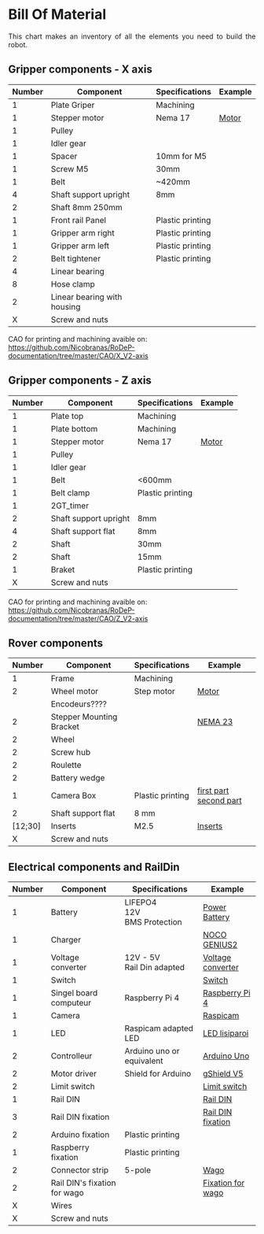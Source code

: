 # Bill Of Material

<p align = justify>This chart makes an inventory of all the elements you need to build the robot.
<br/> </p>



## Gripper components - X axis

|Number|Component|Specifications|Example|
|--- |--- |--- |--- |
|1|Plate Griper|Machining||
|1|Stepper motor|Nema 17|[Motor](https://www.robotshop.com/eu/fr/rbsoy07-moteur-pas-a-pas-soyo.html)|
|1|Pulley|||
|1|Idler gear|||
|1|Spacer|10mm for M5||
|1|Screw M5|30mm||
|1|Belt|~420mm||
|4|Shaft support upright|8mm||
|2|Shaft 8mm 250mm|||
|1|Front rail Panel|Plastic printing||
|1|Gripper arm right|Plastic printing||
|1|Gripper arm left|Plastic printing||
|2|Belt tightener|Plastic printing||
|4|Linear bearing|||
|8|Hose clamp|||
|2|Linear bearing with housing|||
|X|Screw and nuts|||

CAO for printing and machining avaible on: https://github.com/Nicobranas/RoDeP-documentation/tree/master/CAO/X_V2-axis

## Gripper components - Z axis

|Number|Component|Specifications|Example|
|--- |--- |--- |--- |
|1|Plate top|Machining||
|1|Plate bottom|Machining||
|1|Stepper motor|Nema 17|[Motor](https://www.robotshop.com/eu/fr/rbsoy07-moteur-pas-a-pas-soyo.html)|
|1|Pulley|||
|1|Idler gear|||
|1|Belt|<600mm||
|1|Belt clamp|Plastic printing||
|1|2GT_timer|||
|2|Shaft support upright|8mm||
|4|Shaft support flat|8mm||
|2|Shaft|30mm||
|2|Shaft|15mm||
|1|Braket|Plastic printing||
|X|Screw and nuts|||

CAO for printing and machining avaible on: https://github.com/Nicobranas/RoDeP-documentation/tree/master/CAO/Z_V2-axis

## Rover components

|Number|Component|Specifications|Example|
|--- |--- |--- |--- |
|1|Frame|Machining||
|2|Wheel motor|Step motor|[Motor](https://french.alibaba.com/product-detail/nema-23-stepper-motor-0-9degree--1036063772.html)|
||Encodeurs????|||
|2|Stepper Mounting Bracket||[NEMA 23](https://www.phidgets.com/?tier=3&catid=24&pcid=21&prodid=358)|
|2|Wheel|||
|2|Screw hub|||
|2|Roulette|||
|2|Battery wedge|||
|1|Camera Box|Plastic printing|[first part]()  [second part]()|
|2|Shaft support flat|8 mm||
|[12;30]|Inserts|M2.5|[Inserts](https://www.amazon.fr/dp/B088QJDPKK/ref=twister_B07YZQ5T3Z?_encoding=UTF8&psc=1)|
|X|Screw and nuts|||


## Electrical components and RailDin

|Number|Component|Specifications|Example|
|--- |--- |--- |--- |
|1|Battery|LIFEPO4 <br/> 12V <br/> BMS Protection|[Power Battery](https://www.power-manutention.fr/batteries-decharge-lente/batterie-lithium-fer-phosphate-lifepo4-12v-12ah-power-battery-9423.html)|
|1|Charger||[NOCO GENIUS2](https://no.co/genius2)|
|1|Voltage converter|12V - 5V <br/> Rail Din adapted|[Voltage converter](https://fr.rs-online.com/web/p/alimentations-rail-din/1757801?cm_mmc=FR-PPC-DS3A-_-google-_-3_FR_FR_Alimentations+rail+DIN_Mean+Well_Exact-_-Mean+Well+-+Alimentations+rail+DIN+-+1757801-_-ddr+30g+5&matchtype=e&kwd-476665549843&gclid=EAIaIQobChMIuOrglfnQ8AIV0LvVCh35pQPzEAAYAiAAEgLoq_D_BwE&gclsrc=aw.ds)|
|1|Switch||[Switch](https://fr.rs-online.com/web/p/interrupteurs-a-bascule/7182247p/?cm_mmc=FR-PLA-DS3A-_-google-_-PLA_FR_FR_Interrupteurs_Whoop-_-(FR:Whoop!)+Interrupteurs+%C3%A0+bascule-_-7182247P&matchtype=&pla-804367832762&gclid=CjwKCAjwo4mIBhBsEiwAKgzXOPD0rlbhnat2XF0qhpcqPnDlJ_OF2kDEwaT-7zLvg2hhMB_g6GNPhxoCvPwQAvD_BwE&gclsrc=aw.ds)|
|1|Singel board computeur|Raspberry Pi 4|[Raspberry Pi 4](https://www.raspberrypi.org/products/raspberry-pi-4-model-b/)|
|1|Camera||[Raspicam](https://www.conrad.fr/p/camera-raspberry-pi-913-2664-1-pcs-1438999?gclid=CjwKCAjwo4mIBhBsEiwAKgzXOEdtsFfi4CQU7GNwvHjzXMmJqTstkxJMGpPSav6mEHeqVWpv8NMoAxoC2F4QAvD_BwE&gclsrc=aw.ds&utm_campaign=shopping-feed&utm_content=free-google-shopping-clicks&utm_medium=surfaces&utm_source=google&utm_term=1438999&vat=true)|
|1|LED|Raspicam adapted LED|[LED lisiparoi](https://fr.farnell.com/cyntech/lisiparoiwht-01/lisiparoi-white-led-camera-light/dp/2840710)|
|2|Controlleur|Arduino uno or equivalent|[Arduino Uno](https://www.gotronic.fr/art-carte-arduino-uno-12420.htm)|
|2|Motor driver|Shield for Arduino|[gShield V5](https://www.adafruit.com/product/1750)|
|2|Limit switch||[Limit switch](https://fr.rs-online.com/web/p/interrupteurs-de-fin-de-course/3860423/?cm_mmc=FR-PLA-DS3A-_-google-_-CSS_FR_FR_Interrupteurs_Whoop-_-(FR:Whoop!)+Interrupteurs+de+fin+de+course-_-3860423&matchtype=&pla-299688274307&gclid=CjwKCAjwo4mIBhBsEiwAKgzXOEkGeNV6jIGW-hoqCC_iLw2ATt1NabftFBdYDWRpRlYvz6whXf-uoxoCt9oQAvD_BwE&gclsrc=aw.ds)|
|1|Rail DIN||[Rail DIN](https://fr.rs-online.com/web/p/rails-din/8039514/?cm_mmc=FR-PLA-DS3A-_-google-_-PLA_FR_FR_Bo%C3%AEtiers_%26_coffrets_et_armoires_Whoop-_-(FR:Whoop!)+Rails+DIN-_-8039514&matchtype=&pla-477194640951&gclid=CjwKCAjwo4mIBhBsEiwAKgzXOPs8lEL2YXSnpPjdBzOHX6GFQOpd2S6KXk4_Moq7vGBdmvybGStYKRoCRpgQAvD_BwE&gclsrc=aw.ds)|
|3|Rail DIN fixation||[Rail DIN fixation](https://www.amazon.fr/Oumefar-Montage-Fixation-Support-Semi-conducteurs/dp/B08PL3G7JG/ref=sr_1_24?__mk_fr_FR=%C3%85M%C3%85%C5%BD%C3%95%C3%91&dchild=1&keywords=rail+din+fixation&qid=1614345453&sr=8-24)|
|2|Arduino fixation|Plastic printing||
|1|Raspberry fixation|Plastic printing||
|2|Connector strip|5-pole|[Wago](https://fr.rs-online.com/web/p/borniers-de-raccordement/5077011/?cm_mmc=FR-PLA-DS3A-_-google-_-CSS_FR_FR_Connecteurs_Whoop-_-(FR:Whoop!)+Borniers+de+raccordement,bornier+de+raccordement+(2)-_-5077011&matchtype=&pla-383168632703&gclid=EAIaIQobChMIz5PziIPR8AIVmfhRCh0g8lEAQYByABEgI4zfD_BwE&gclsrc=aw.ds)|
|2|Rail DIN's fixation for wago||[Fixation for wago](https://fr.farnell.com/wago/222-500/montage-conn-splicing-orange/dp/2643509)|
|X|Wires|||
|X|Screw and nuts|||